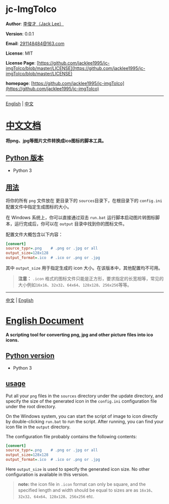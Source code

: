 
# jc-ImgToIco

**Author**: [李俊才（Jack Lee）](https://github.com/jacklee1995)

**Version**: 0.0.1

**Email**: 291148484@163.com

**License**: MIT

**License Page**: [https://github.com/jacklee1995/jc-imgToIco/blob/master/LICENSE](https://github.com/jacklee1995/jc-imgToIco/blob/master/LICENSE)

**homepage**: [https://github.com/jacklee1995/jc-imgToIco](https://github.com/jacklee1995/jc-imgToIco)

---

<div id="chinese">
 
[English](#english) | [中文](#chinese)

# [中文文档](#chinese)

**将png、jpg等图片文件转换成ico图标的脚本工具。**

<div id="#1-2">

## [Python 版本](#1-2)

 - Python 3
 
 
<div id="#1-3">

## [用法](#1-3)

将你的所有 `png` 文件放在 更目录下的 `sources`目录下，在根目录下的 `config.ini` 配置文件中指定生成图标的大小。

在 Windows 系统上，你可以直接通过双击 `run.bat` 运行脚本启动图片转图标脚本，运行完成后，你可以在 `output` 目录中找到你的图标文件。 

配置文件大概包含以下内容：
```ini
[convert]
source_typr=.png    # .png or .jpg or all
output_size=128x128 
output_format=.ico  # .ico or .png or .jpg
```

其中 `output_size` 用于指定生成的 icon 大小。在该版本中，其他配置均不可用。

> **注意：**
>`.icon` 格式的图标文件只能是正方形，要求指定的长宽相等，常见的大小例如`16x16`、`32x32`、`64x64`、`128x128`、`256x256`等等。

---

<div id="english">
 
[中文](#chinese) | [English](#english)

# [English Document](#english)

**A scripting tool for converting png, jpg and other picture files into ico icons.**


<div id="#2-2">

## [Python version](#2-2)

 - Python 3

 
<div id="#2-2">

## [usage](#2-3)

Put all your `png` files in the  `sources` directory under the update directory, and specify the size of the generated icon in the `config.ini` configuration file under the root directory.

On the Windows system, you can start the script of image to icon directly by double-clicking `run.bat` to run the script. After running, you can find your icon file in the `output` directory.

The configuration file probably contains the following contents:

```ini
[convert]
source_typr=.png    # .png or .jpg or all
output_size=128x128 
output_format=.ico  # .ico or .png or .jpg
```

Here `output_size` is used to specify the generated icon size. No other configuration is available in this version.

> **note:** 
> the icon file in `.icon` format can only be square, and the specified length and width should be equal to sizes are as `16x16`、`32x32`、`64x64`、`128x128`、`256x256` etc.
